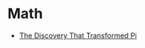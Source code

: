 # Math

* [The Discovery That Transformed Pi](https://www.youtube.com/watch?v=gMlf1ELvRzc&ab_channel=Veritasium)
